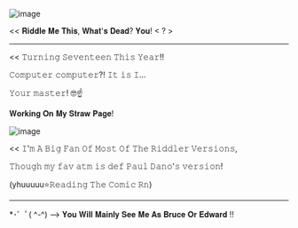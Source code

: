 ![image](https://github.com/user-attachments/assets/edb8be56-9967-4127-8cd0-806565d689d2)

<< 𝐑𝐢𝐝𝐝𝐥𝐞 𝐌𝐞 𝐓𝐡𝐢𝐬, 𝐖𝐡𝐚𝐭'𝐬 𝐃𝐞𝐚𝐝? 𝐘𝐨𝐮! < ? >


---------------



<< 𝚃𝚞𝚛𝚗𝚒𝚗𝚐 𝚂𝚎𝚟𝚎𝚗𝚝𝚎𝚎𝚗 𝚃𝚑𝚒𝚜 𝚈𝚎𝚊𝚛!!

𝙲𝚘𝚖𝚙𝚞𝚝𝚎𝚛 𝚌𝚘𝚖𝚙𝚞𝚝𝚎𝚛?! 𝙸𝚝 𝚒𝚜 𝙸...

𝚈𝚘𝚞𝚛 𝚖𝚊𝚜𝚝𝚎𝚛! 🤓☝

𝐖𝐨𝐫𝐤𝐢𝐧𝐠 𝐎𝐧 𝐌𝐲 𝐒𝐭𝐫𝐚𝐰 𝐏𝐚𝐠𝐞!


![image](https://github.com/user-attachments/assets/cc0e982f-44b0-4883-b152-aadb79432980)







<< 𝙸'𝚖 𝙰 𝙱𝚒𝚐 𝙵𝚊𝚗 𝙾𝚏 𝙼𝚘𝚜𝚝 𝙾𝚏 𝚃𝚑𝚎 𝚁𝚒𝚍𝚍𝚕𝚎𝚛 𝚅𝚎𝚛𝚜𝚒𝚘𝚗𝚜,

𝚃𝚑𝚘𝚞𝚐𝚑 𝚖𝚢 𝚏𝚊𝚟 𝚊𝚝𝚖 𝚒𝚜 𝚍𝚎𝚏 𝙿𝚊𝚞𝚕 𝙳𝚊𝚗𝚘'𝚜 𝚟𝚎𝚛𝚜𝚒𝚘𝚗! 

(yhuuuuu⭐𝚁𝚎𝚊𝚍𝚒𝚗𝚐 𝚃𝚑𝚎 𝙲𝚘𝚖𝚒𝚌 𝚁𝚗)

-----------------



*⁠･⁠゜ﾟ⁠(⁠ ^-^⁠) --> 𝐘𝐨𝐮 𝐖𝐢𝐥𝐥 𝐌𝐚𝐢𝐧𝐥𝐲 𝐒𝐞𝐞 𝐌𝐞 𝐀𝐬 𝐁𝐫𝐮𝐜𝐞 𝐎𝐫 𝐄𝐝𝐰𝐚𝐫𝐝 !!



